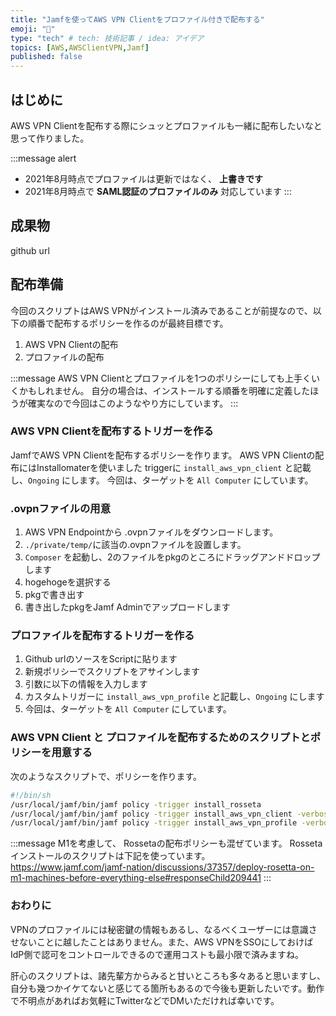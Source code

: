 ```yaml
---
title: "Jamfを使ってAWS VPN Clientをプロファイル付きで配布する"
emoji: "🔖"
type: "tech" # tech: 技術記事 / idea: アイデア
topics: [AWS,AWSClientVPN,Jamf]
published: false
---
```


## はじめに
AWS VPN Clientを配布する際にシュッとプロファイルも一緒に配布したいなと思って作りました。

:::message alert
- 2021年8月時点でプロファイルは更新ではなく、 **上書きです**
- 2021年8月時点で **SAML認証のプロファイルのみ** 対応しています
:::

## 成果物
github url


## 配布準備
今回のスクリプトはAWS VPNがインストール済みであることが前提なので、以下の順番で配布するポリシーを作るのが最終目標です。

1. AWS VPN Clientの配布
2. プロファイルの配布

:::message
AWS VPN Clientとプロファイルを1つのポリシーにしても上手くいくかもしれません。
自分の場合は、インストールする順番を明確に定義したほうが確実なので今回はこのようなやり方にしています。
:::


### AWS VPN Clientを配布するトリガーを作る
JamfでAWS VPN Clientを配布するポリシーを作ります。
AWS VPN Clientの配布にはInstallomaterを使いました
triggerに `install_aws_vpn_client` と記載し、`Ongoing` にします。
今回は、ターゲットを `All Computer` にしています。


### .ovpnファイルの用意
1. AWS VPN Endpointから .ovpnファイルをダウンロードします。
2. `./private/temp/`に該当の.ovpnファイルを設置します。
3. `Composer` を起動し、2のファイルをpkgのところにドラッグアンドドロップします
4. hogehogeを選択する
5. pkgで書き出す
6. 書き出したpkgをJamf Adminでアップロードします



### プロファイルを配布するトリガーを作る
1. Github urlのソースをScriptに貼ります
2. 新規ポリシーでスクリプトをアサインします
3. 引数に以下の情報を入力します
4. カスタムトリガーに `install_aws_vpn_profile` と記載し、`Ongoing` にします
5. 今回は、ターゲットを `All Computer` にしています。


### AWS VPN Client と プロファイルを配布するためのスクリプトとポリシーを用意する
次のようなスクリプトで、ポリシーを作ります。

```bash
#!/bin/sh
/usr/local/jamf/bin/jamf policy -trigger install_rosseta
/usr/local/jamf/bin/jamf policy -trigger install_aws_vpn_client -verbose
/usr/local/jamf/bin/jamf policy -trigger install_aws_vpn_profile -verbose
```

:::message
M1を考慮して、 Rossetaの配布ポリシーも混ぜています。
Rossetaインストールのスクリプトは下記を使っています。
https://www.jamf.com/jamf-nation/discussions/37357/deploy-rosetta-on-m1-machines-before-everything-else#responseChild209441
:::

### おわりに
VPNのプロファイルには秘密鍵の情報もあるし、なるべくユーザーには意識させないことに越したことはありません。また、AWS VPNをSSOにしておけばIdP側で認可をコントロールできるので運用コストも最小限で済みますね。

肝心のスクリプトは、諸先輩方からみると甘いところも多々あると思いますし、自分も幾つかイケてないと感じてる箇所もあるので今後も更新したいです。動作で不明点があればお気軽にTwitterなどでDMいただければ幸いです。
